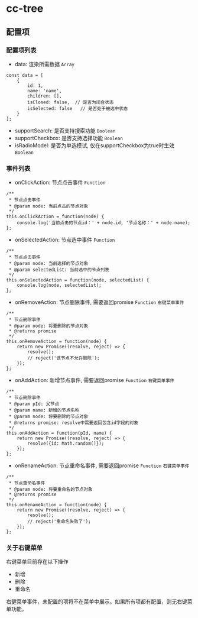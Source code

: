 # cc-tree
## 配置项
### 配置项列表
- data: 渲染所需数据 `Array`
```
const data = [
	{
		id: 1,
		name: 'name',
		children: [],
		isClosed: false,  // 是否为闭合状态
		isSelected: false   // 是否处于被选中状态
	}
];
```
- supportSearch: 是否支持搜索功能 `Boolean`
- supportCheckbox: 是否支持选择功能 `Boolean`
- isRadioModel: 是否为单选模试, 仅在supportCheckbox为true时生效 `Boolean`

### 事件列表
- onClickAction: 节点点击事件 `Function`
```
/**
 * 节点点击事件
 * @param node: 当前点击的节点对象
 */
this.onClickAction = function(node) {
	console.log('当前点击的节点id：' + node.id, '节点名称：' + node.name);
};
```

- onSelectedAction: 节点选中事件 `Function` 
```
/**
 * 节点点击事件
 * @param node: 当前选择的节点对象
 * @param selectedList: 当前选中的节点列表
 */
this.onSelectedAction = function(node, selectedList) {
	console.log(node, selectedList);
};
```

- onRemoveAction: 节点删除事件, 需要返回promise `Function` `右键菜单事件`
```
/**
 * 节点删除事件
 * @param node: 将要删除的节点对象
 * @returns promise
 */
this.onRemoveAction = function(node) {
	return new Promise((resolve, reject) => {
		resolve();
		// reject('该节点不允许删除');
	});
};
```

- onAddAction: 新增节点事件, 需要返回promise `Function` `右键菜单事件`
```
/**
 * 节点删除事件
 * @param pId: 父节点
 * @param name: 新增的节点名称
 * @param node: 将要删除的节点对象
 * @returns promise: resolve中需要返回包含id字段的对象
 */
this.onAddAction = function(pId, name) {
	return new Promise((resolve, reject) => {
		resolve({id: Math.random()});
	});
};
```

- onRenameAction: 节点重命名事件, 需要返回promise `Function` `右键菜单事件`
```
/**
 * 节点重命名事件
 * @param node: 将要重命名的节点对象
 * @returns promise
 */
this.onRenameAction = function(node) {
	return new Promise((resolve, reject) => {
		resolve();
		// reject('重命名失败了');
	});
};
```



### 关于右键菜单
右键菜单目前存在以下操作
- 新增
- 删除
- 重命名

右健菜单事件，未配置的项将不在菜单中展示。如果所有项都有配置，则无右键菜单功能。

